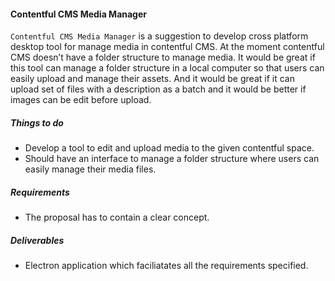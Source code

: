 #### Contentful CMS Media Manager

`Contentful CMS Media Manager` is a suggestion to develop cross platform desktop tool for manage media in contentful CMS. At the moment contentful CMS doesn’t have a folder structure to manage media. It would be great if this tool can manage a folder structure in a local computer so that users can easily upload and manage their assets. And it would be great if it can upload set of files with a description as a batch and it would be better if images can be edit before upload. 

##### Things to do
- Develop a tool to edit and upload media to the given contentful space.
- Should have an interface to manage a folder structure where users can easily manage their media files.

##### Requirements
- The proposal has to contain a clear concept.

##### Deliverables
- Electron application which faciliatates all the requirements specified.

